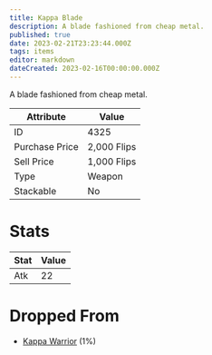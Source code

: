 ```yaml
---
title: Kappa Blade
description: A blade fashioned from cheap metal.
published: true
date: 2023-02-21T23:23:44.000Z
tags: items
editor: markdown
dateCreated: 2023-02-16T00:00:00.000Z
---
```


A blade fashioned from cheap metal.

|Attribute|Value|
|-|-|
|ID|4325|
|Purchase Price|2,000 Flips|
|Sell Price|1,000 Flips|
|Type|Weapon|
|Stackable|No|

# Stats
|Stat|Value|
|-|-|
|Atk|22|

# Dropped From
 * [Kappa Warrior](/monsters/kappa-warrior.md) (1%)
